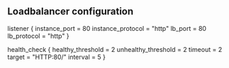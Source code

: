 ## Loadbalancer configuration 

listener {
    instance_port     = 80
    instance_protocol = "http"
    lb_port           = 80
    lb_protocol       = "http"
  }

 health_check {
    healthy_threshold   = 2
    unhealthy_threshold = 2
    timeout             = 2
    target              = "HTTP:80/"
    interval            = 5
  }

